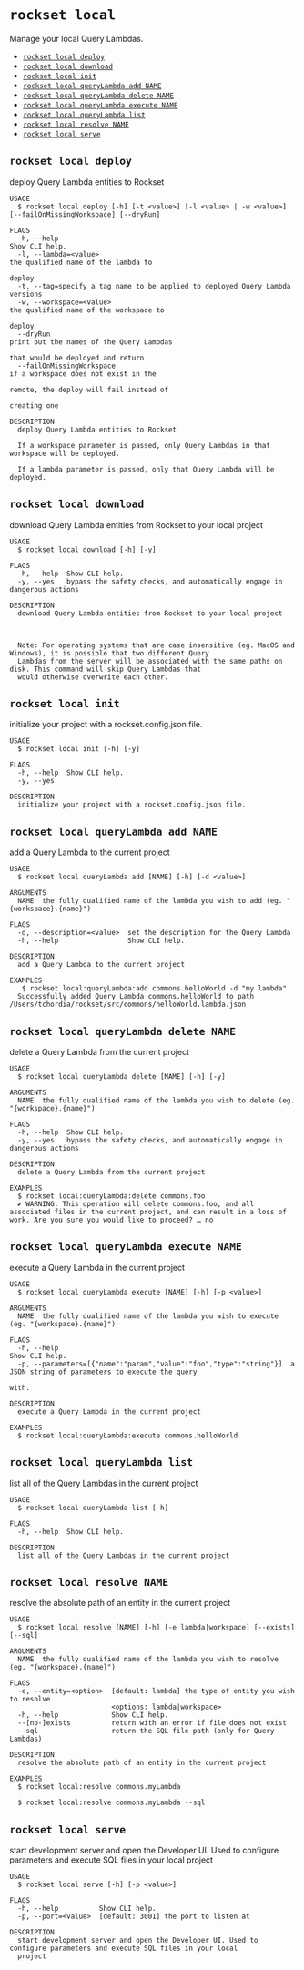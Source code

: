 `rockset local`
===============

Manage your local Query Lambdas.

* [`rockset local deploy`](#rockset-local-deploy)
* [`rockset local download`](#rockset-local-download)
* [`rockset local init`](#rockset-local-init)
* [`rockset local queryLambda add NAME`](#rockset-local-querylambda-add-name)
* [`rockset local queryLambda delete NAME`](#rockset-local-querylambda-delete-name)
* [`rockset local queryLambda execute NAME`](#rockset-local-querylambda-execute-name)
* [`rockset local queryLambda list`](#rockset-local-querylambda-list)
* [`rockset local resolve NAME`](#rockset-local-resolve-name)
* [`rockset local serve`](#rockset-local-serve)

## `rockset local deploy`

deploy Query Lambda entities to Rockset

```
USAGE
  $ rockset local deploy [-h] [-t <value>] [-l <value> | -w <value>] [--failOnMissingWorkspace] [--dryRun]

FLAGS
  -h, --help                                                                    Show CLI help.
  -l, --lambda=<value>                                                          the qualified name of the lambda to
                                                                                deploy
  -t, --tag=specify a tag name to be applied to deployed Query Lambda versions
  -w, --workspace=<value>                                                       the qualified name of the workspace to
                                                                                deploy
  --dryRun                                                                      print out the names of the Query Lambdas
                                                                                that would be deployed and return
  --failOnMissingWorkspace                                                      if a workspace does not exist in the
                                                                                remote, the deploy will fail instead of
                                                                                creating one

DESCRIPTION
  deploy Query Lambda entities to Rockset

  If a workspace parameter is passed, only Query Lambdas in that workspace will be deployed.

  If a lambda parameter is passed, only that Query Lambda will be deployed.
```

## `rockset local download`

download Query Lambda entities from Rockset to your local project

```
USAGE
  $ rockset local download [-h] [-y]

FLAGS
  -h, --help  Show CLI help.
  -y, --yes   bypass the safety checks, and automatically engage in dangerous actions

DESCRIPTION
  download Query Lambda entities from Rockset to your local project



  Note: For operating systems that are case insensitive (eg. MacOS and Windows), it is possible that two different Query
  Lambdas from the server will be associated with the same paths on disk. This command will skip Query Lambdas that
  would otherwise overwrite each other.
```

## `rockset local init`

initialize your project with a rockset.config.json file.

```
USAGE
  $ rockset local init [-h] [-y]

FLAGS
  -h, --help  Show CLI help.
  -y, --yes

DESCRIPTION
  initialize your project with a rockset.config.json file.
```

## `rockset local queryLambda add NAME`

add a Query Lambda to the current project

```
USAGE
  $ rockset local queryLambda add [NAME] [-h] [-d <value>]

ARGUMENTS
  NAME  the fully qualified name of the lambda you wish to add (eg. "{workspace}.{name}")

FLAGS
  -d, --description=<value>  set the description for the Query Lambda
  -h, --help                 Show CLI help.

DESCRIPTION
  add a Query Lambda to the current project

EXAMPLES
   $ rockset local:queryLambda:add commons.helloWorld -d "my lambda"
  Successfully added Query Lambda commons.helloWorld to path /Users/tchordia/rockset/src/commons/helloWorld.lambda.json
```

## `rockset local queryLambda delete NAME`

delete a Query Lambda from the current project

```
USAGE
  $ rockset local queryLambda delete [NAME] [-h] [-y]

ARGUMENTS
  NAME  the fully qualified name of the lambda you wish to delete (eg. "{workspace}.{name}")

FLAGS
  -h, --help  Show CLI help.
  -y, --yes   bypass the safety checks, and automatically engage in dangerous actions

DESCRIPTION
  delete a Query Lambda from the current project

EXAMPLES
  $ rockset local:queryLambda:delete commons.foo
  ✔ WARNING: This operation will delete commons.foo, and all associated files in the current project, and can result in a loss of work. Are you sure you would like to proceed? … no
```

## `rockset local queryLambda execute NAME`

execute a Query Lambda in the current project

```
USAGE
  $ rockset local queryLambda execute [NAME] [-h] [-p <value>]

ARGUMENTS
  NAME  the fully qualified name of the lambda you wish to execute (eg. "{workspace}.{name}")

FLAGS
  -h, --help                                                         Show CLI help.
  -p, --parameters=[{"name":"param","value":"foo","type":"string"}]  a JSON string of parameters to execute the query
                                                                     with.

DESCRIPTION
  execute a Query Lambda in the current project

EXAMPLES
  $ rockset local:queryLambda:execute commons.helloWorld
```

## `rockset local queryLambda list`

list all of the Query Lambdas in the current project

```
USAGE
  $ rockset local queryLambda list [-h]

FLAGS
  -h, --help  Show CLI help.

DESCRIPTION
  list all of the Query Lambdas in the current project
```

## `rockset local resolve NAME`

resolve the absolute path of an entity in the current project

```
USAGE
  $ rockset local resolve [NAME] [-h] [-e lambda|workspace] [--exists] [--sql]

ARGUMENTS
  NAME  the fully qualified name of the lambda you wish to resolve (eg. "{workspace}.{name}")

FLAGS
  -e, --entity=<option>  [default: lambda] the type of entity you wish to resolve
                         <options: lambda|workspace>
  -h, --help             Show CLI help.
  --[no-]exists          return with an error if file does not exist
  --sql                  return the SQL file path (only for Query Lambdas)

DESCRIPTION
  resolve the absolute path of an entity in the current project

EXAMPLES
  $ rockset local:resolve commons.myLambda

  $ rockset local:resolve commons.myLambda --sql
```

## `rockset local serve`

start development server and open the Developer UI. Used to configure parameters and execute SQL files in your local project

```
USAGE
  $ rockset local serve [-h] [-p <value>]

FLAGS
  -h, --help          Show CLI help.
  -p, --port=<value>  [default: 3001] the port to listen at

DESCRIPTION
  start development server and open the Developer UI. Used to configure parameters and execute SQL files in your local
  project
```
